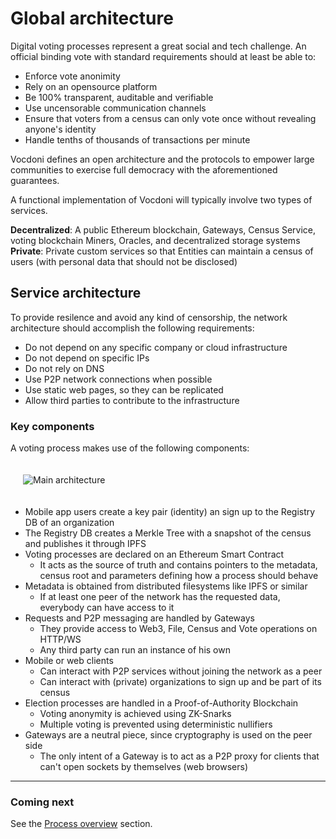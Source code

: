 # Global architecture

Digital voting processes represent a great social and tech challenge. An official binding vote with standard requirements should at least be able to:

+ Enforce vote anonimity
+ Rely on an opensource platform
+ Be 100% transparent, auditable and verifiable
+ Use uncensorable communication channels
+ Ensure that voters from a census can only vote once without revealing anyone's identity
+ Handle tenths of thousands of transactions per minute

Vocdoni defines an open architecture and the protocols to empower large communities to exercise full democracy with the aforementioned guarantees. 

A functional implementation of Vocdoni will typically involve two types of services. 

**Decentralized**: A public Ethereum blockchain, Gateways, Census Service, voting blockchain Miners, Oracles, and decentralized storage systems<br/>
**Private**: Private custom services so that Entities can maintain a census of users (with personal data that should not be disclosed)

## Service architecture

To provide resilence and avoid any kind of censorship, the network architecture should accomplish the following requirements:

+ Do not depend on any specific company or cloud infrastructure
+ Do not depend on specific IPs
+ Do not rely on DNS
+ Use P2P network connections when possible
+ Use static web pages, so they can be replicated
+ Allow third parties to contribute to the infrastructure

### Key components
A voting process makes use of the following components:

<!-- ![Main architecture](./architecture-main.svg "Main architecture") -->
<div style="padding: 20px;">
	<img src="https://raw.githubusercontent.com/vocdoni/design/main/docs/architecture-main.png" alt="Main architecture"/>
</div>

- Mobile app users create a key pair (identity) an sign up to the Registry DB of an organization
- The Registry DB creates a Merkle Tree with a snapshot of the census and publishes it through IPFS
- Voting processes are declared on an Ethereum Smart Contract
	- It acts as the source of truth and contains pointers to the metadata, census root and parameters defining how a process should behave
- Metadata is obtained from distributed filesystems like IPFS or similar
	- If at least one peer of the network has the requested data, everybody can have access to it
- Requests and P2P messaging are handled by Gateways
	- They provide access to Web3, File, Census and Vote operations on HTTP/WS
	- Any third party can run an instance of his own
- Mobile or web clients
	- Can interact with P2P services without joining the network as a peer
	- Can interact with (private) organizations to sign up and be part of its census
- Election processes are handled in a Proof-of-Authority Blockchain
	- Voting anonymity is achieved using ZK-Snarks
	- Multiple voting is prevented using deterministic nullifiers
- Gateways are a neutral piece, since cryptography is used on the peer side
	- The only intent of a Gateway is to act as a P2P proxy for clients that can't open sockets by themselves (web browsers)

---

### Coming next

See the [Process overview](/architecture/process-overview) section.
